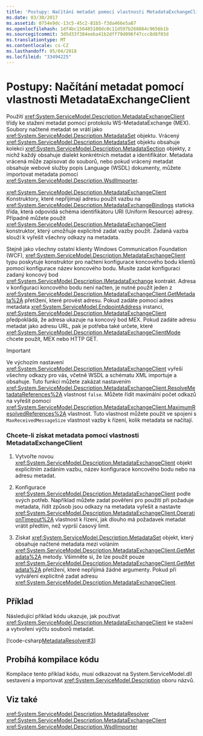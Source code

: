 ```yaml
---
title: 'Postupy: Načítání metadat pomocí vlastnosti MetadataExchangeClient'
ms.date: 03/30/2017
ms.assetid: 0754e9dc-13c5-45c2-81b5-f3da466e5a87
ms.openlocfilehash: 1df4bc156485108dc0c11d597b268864c9656b1b
ms.sourcegitcommit: 3d5d33f384eeba41b2dff79d096f47ccc8d8f03d
ms.translationtype: MT
ms.contentlocale: cs-CZ
ms.lasthandoff: 05/04/2018
ms.locfileid: "33494225"
---
```

# <a name="how-to-use-metadataexchangeclient-to-retrieve-metadata"></a>Postupy: Načítání metadat pomocí vlastnosti MetadataExchangeClient
Použití <xref:System.ServiceModel.Description.MetadataExchangeClient> třídy ke stažení metadat pomocí protokolu WS-MetadataExchange (MEX). Soubory načtené metadat se vrátí jako <xref:System.ServiceModel.Description.MetadataSet> objektu. Vrácený <xref:System.ServiceModel.Description.MetadataSet> objektu obsahuje kolekci <xref:System.ServiceModel.Description.MetadataSection> objekty, z nichž každý obsahuje dialekt konkrétních metadat a identifikátor. Metadata vrácená může zapisovat do souborů, nebo pokud vrácený metadat obsahuje webové služby popis Language (WSDL) dokumenty, můžete importovat metadata pomocí <xref:System.ServiceModel.Description.WsdlImporter>.  
  
 <xref:System.ServiceModel.Description.MetadataExchangeClient> Konstruktory, které nepřijímají adresu použít vazbu na <xref:System.ServiceModel.Description.MetadataExchangeBindings> statická třída, která odpovídá schéma identifikátoru URI (Uniform Resource) adresy. Případně můžete použít <xref:System.ServiceModel.Description.MetadataExchangeClient> konstruktor, který umožňuje explicitně zadat vazby použít. Zadaná vazba slouží k vyřešit všechny odkazy na metadata.  
  
 Stejně jako všechny ostatní klienty Windows Communication Foundation (WCF), <xref:System.ServiceModel.Description.MetadataExchangeClient> typu poskytuje konstruktor pro načtení konfigurace koncového bodu klientů pomocí konfigurace název koncového bodu. Musíte zadat konfiguraci zadaný koncový bod <xref:System.ServiceModel.Description.IMetadataExchange> kontrakt. Adresa v konfiguraci koncového bodu není načten, je nutné použít jeden z <xref:System.ServiceModel.Description.MetadataExchangeClient.GetMetadata%2A> přetížení, které provést adresu. Pokud zadáte pomocí adres metadata <xref:System.ServiceModel.EndpointAddress> instanci, <xref:System.ServiceModel.Description.MetadataExchangeClient> předpokládá, že adresa ukazuje na koncový bod MEX. Pokud zadáte adresu metadat jako adresu URL, pak je potřeba také určete, které <xref:System.ServiceModel.Description.MetadataExchangeClientMode> chcete použít, MEX nebo HTTP GET.  
  
> [!IMPORTANT]
>  Ve výchozím nastavení <xref:System.ServiceModel.Description.MetadataExchangeClient> vyřeší všechny odkazy pro vás, včetně WSDL a schématu XML importuje a obsahuje. Tuto funkci můžete zakázat nastavením <xref:System.ServiceModel.Description.MetadataExchangeClient.ResolveMetadataReferences%2A> vlastnost `false`. Můžete řídit maximální počet odkazů na vyřešit pomocí <xref:System.ServiceModel.Description.MetadataExchangeClient.MaximumResolvedReferences%2A> vlastnost. Tuto vlastnost můžete použít ve spojení s `MaxReceivedMessageSize` vlastnost vazby k řízení, kolik metadata se načítají.  
  
### <a name="to-use-metadataexchangeclient-to-obtain-metadata"></a>Chcete-li získat metadata pomocí vlastnosti MetadataExchangeClient  
  
1.  Vytvořte novou <xref:System.ServiceModel.Description.MetadataExchangeClient> objekt explicitním zadáním vazbu, název konfigurace koncového bodu nebo na adresu metadat.  
  
2.  Konfigurace <xref:System.ServiceModel.Description.MetadataExchangeClient> podle svých potřeb. Například můžete zadat pověření pro použití při požaduje metadata, řídit způsob jsou odkazy na metadata vyřešit a nastavte <xref:System.ServiceModel.Description.MetadataExchangeClient.OperationTimeout%2A> vlastnost k řízení, jak dlouho má požadavek metadat vrátit předtím, než vyprší časový limit.  
  
3.  Získat <xref:System.ServiceModel.Description.MetadataSet> objekt, který obsahuje načtené metadata mezi voláním <xref:System.ServiceModel.Description.MetadataExchangeClient.GetMetadata%2A> metody. Všimněte si, že lze použít pouze <xref:System.ServiceModel.Description.MetadataExchangeClient.GetMetadata%2A> přetížení, které nepřijímá žádné argumenty. Pokud při vytváření explicitně zadat adresu <xref:System.ServiceModel.Description.MetadataExchangeClient>.  
  
## <a name="example"></a>Příklad  
 Následující příklad kódu ukazuje, jak používat <xref:System.ServiceModel.Description.MetadataExchangeClient> ke stažení a vytvoření výčtu souborů metadat.  

 [!code-csharp[MetadataResolver#3](../../../../samples/snippets/csharp/VS_Snippets_CFX/metadataresolver/cs/client.cs#3)]  

## <a name="compiling-the-code"></a>Probíhá kompilace kódu  
 Kompilace tento příklad kódu, musí odkazovat na System.ServiceModel.dll sestavení a importovat <xref:System.ServiceModel.Description> oboru názvů.  
  
## <a name="see-also"></a>Viz také  
 <xref:System.ServiceModel.Description.MetadataResolver>  
 <xref:System.ServiceModel.Description.MetadataExchangeClient>  
 <xref:System.ServiceModel.Description.WsdlImporter>
